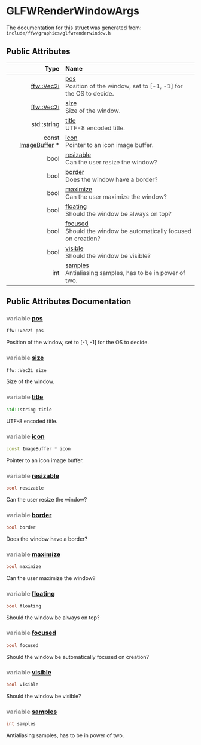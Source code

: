 GLFWRenderWindowArgs
===================================


The documentation for this struct was generated from: `include/ffw/graphics/glfwrenderwindow.h`



## Public Attributes

| Type | Name |
| -------: | :------- |
|  [ffw::Vec2i](ffw.html#e4e07ebe) | [pos](#f2c4a0f4)<div style="opacity:0.8;">Position of the window, set to [-1, -1] for the OS to decide. </div> |
|  [ffw::Vec2i](ffw.html#e4e07ebe) | [size](#427706b8)<div style="opacity:0.8;">Size of the window. </div> |
|  std::string | [title](#b1b7d616)<div style="opacity:0.8;">UTF-8 encoded title. </div> |
|  const [ImageBuffer](ffw_ImageBuffer.html) * | [icon](#80b1f19d)<div style="opacity:0.8;">Pointer to an icon image buffer. </div> |
|  bool | [resizable](#e7e998cc)<div style="opacity:0.8;">Can the user resize the window? </div> |
|  bool | [border](#57ee20b0)<div style="opacity:0.8;">Does the window have a border? </div> |
|  bool | [maximize](#17286d5d)<div style="opacity:0.8;">Can the user maximize the window? </div> |
|  bool | [floating](#455965fc)<div style="opacity:0.8;">Should the window be always on top? </div> |
|  bool | [focused](#f1d28cf8)<div style="opacity:0.8;">Should the window be automatically focused on creation? </div> |
|  bool | [visible](#7978feef)<div style="opacity:0.8;">Should the window be visible? </div> |
|  int | [samples](#17443f00)<div style="opacity:0.8;">Antialiasing samples, has to be in power of two. </div> |


## Public Attributes Documentation

### <span style="opacity:0.5;">variable</span> <a id="f2c4a0f4" href="#f2c4a0f4">pos</a>

```cpp
ffw::Vec2i pos
```

Position of the window, set to [-1, -1] for the OS to decide. 

### <span style="opacity:0.5;">variable</span> <a id="427706b8" href="#427706b8">size</a>

```cpp
ffw::Vec2i size
```

Size of the window. 

### <span style="opacity:0.5;">variable</span> <a id="b1b7d616" href="#b1b7d616">title</a>

```cpp
std::string title
```

UTF-8 encoded title. 

### <span style="opacity:0.5;">variable</span> <a id="80b1f19d" href="#80b1f19d">icon</a>

```cpp
const ImageBuffer * icon
```

Pointer to an icon image buffer. 

### <span style="opacity:0.5;">variable</span> <a id="e7e998cc" href="#e7e998cc">resizable</a>

```cpp
bool resizable
```

Can the user resize the window? 

### <span style="opacity:0.5;">variable</span> <a id="57ee20b0" href="#57ee20b0">border</a>

```cpp
bool border
```

Does the window have a border? 

### <span style="opacity:0.5;">variable</span> <a id="17286d5d" href="#17286d5d">maximize</a>

```cpp
bool maximize
```

Can the user maximize the window? 

### <span style="opacity:0.5;">variable</span> <a id="455965fc" href="#455965fc">floating</a>

```cpp
bool floating
```

Should the window be always on top? 

### <span style="opacity:0.5;">variable</span> <a id="f1d28cf8" href="#f1d28cf8">focused</a>

```cpp
bool focused
```

Should the window be automatically focused on creation? 

### <span style="opacity:0.5;">variable</span> <a id="7978feef" href="#7978feef">visible</a>

```cpp
bool visible
```

Should the window be visible? 

### <span style="opacity:0.5;">variable</span> <a id="17443f00" href="#17443f00">samples</a>

```cpp
int samples
```

Antialiasing samples, has to be in power of two. 



